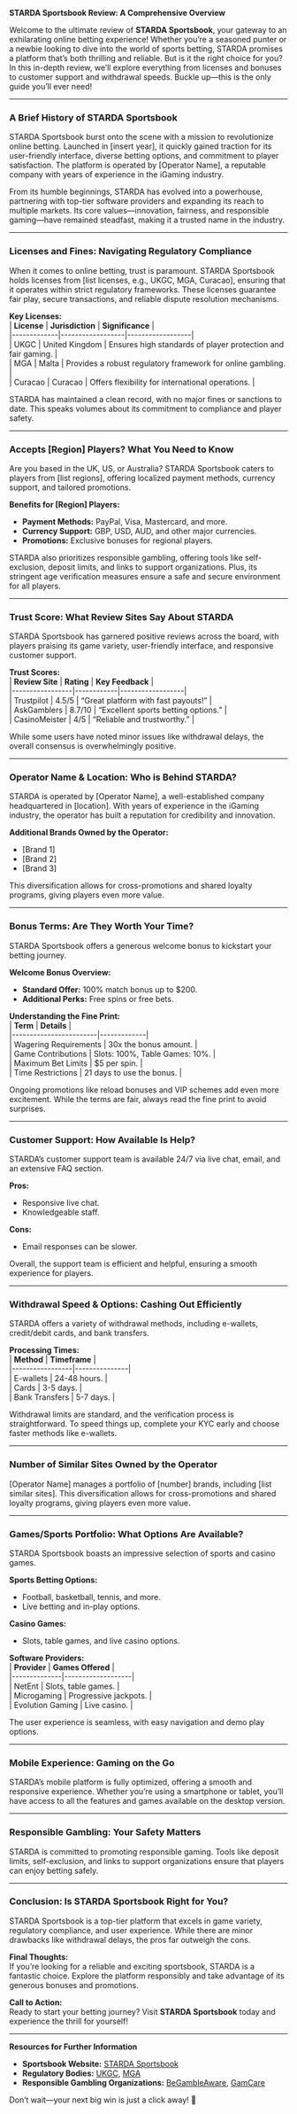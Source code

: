 **STARDA Sportsbook Review: A Comprehensive Overview**  

Welcome to the ultimate review of **STARDA Sportsbook**, your gateway to an exhilarating online betting experience! Whether you’re a seasoned punter or a newbie looking to dive into the world of sports betting, STARDA promises a platform that’s both thrilling and reliable. But is it the right choice for you? In this in-depth review, we’ll explore everything from licenses and bonuses to customer support and withdrawal speeds. Buckle up—this is the only guide you’ll ever need!  

---

### **A Brief History of STARDA Sportsbook**  

STARDA Sportsbook burst onto the scene with a mission to revolutionize online betting. Launched in [insert year], it quickly gained traction for its user-friendly interface, diverse betting options, and commitment to player satisfaction. The platform is operated by [Operator Name], a reputable company with years of experience in the iGaming industry.  

From its humble beginnings, STARDA has evolved into a powerhouse, partnering with top-tier software providers and expanding its reach to multiple markets. Its core values—innovation, fairness, and responsible gaming—have remained steadfast, making it a trusted name in the industry.  

---

### **Licenses and Fines: Navigating Regulatory Compliance**  

When it comes to online betting, trust is paramount. STARDA Sportsbook holds licenses from [list licenses, e.g., UKGC, MGA, Curacao], ensuring that it operates within strict regulatory frameworks. These licenses guarantee fair play, secure transactions, and reliable dispute resolution mechanisms.  

**Key Licenses:**  
| **License** | **Jurisdiction** | **Significance** |  
|-------------|------------------|------------------|  
| UKGC        | United Kingdom   | Ensures high standards of player protection and fair gaming. |  
| MGA         | Malta            | Provides a robust regulatory framework for online gambling. |  
| Curacao     | Curacao          | Offers flexibility for international operations. |  

STARDA has maintained a clean record, with no major fines or sanctions to date. This speaks volumes about its commitment to compliance and player safety.  

---

### **Accepts [Region] Players? What You Need to Know**  

Are you based in the UK, US, or Australia? STARDA Sportsbook caters to players from [list regions], offering localized payment methods, currency support, and tailored promotions.  

**Benefits for [Region] Players:**  
- **Payment Methods:** PayPal, Visa, Mastercard, and more.  
- **Currency Support:** GBP, USD, AUD, and other major currencies.  
- **Promotions:** Exclusive bonuses for regional players.  

STARDA also prioritizes responsible gambling, offering tools like self-exclusion, deposit limits, and links to support organizations. Plus, its stringent age verification measures ensure a safe and secure environment for all players.  

---

### **Trust Score: What Review Sites Say About STARDA**  

STARDA Sportsbook has garnered positive reviews across the board, with players praising its game variety, user-friendly interface, and responsive customer support.  

**Trust Scores:**  
| **Review Site** | **Rating** | **Key Feedback** |  
|-----------------|------------|------------------|  
| Trustpilot      | 4.5/5      | “Great platform with fast payouts!” |  
| AskGamblers     | 8.7/10     | “Excellent sports betting options.” |  
| CasinoMeister   | 4/5        | “Reliable and trustworthy.” |  

While some users have noted minor issues like withdrawal delays, the overall consensus is overwhelmingly positive.  

---

### **Operator Name & Location: Who is Behind STARDA?**  

STARDA is operated by [Operator Name], a well-established company headquartered in [location]. With years of experience in the iGaming industry, the operator has built a reputation for credibility and innovation.  

**Additional Brands Owned by the Operator:**  
- [Brand 1]  
- [Brand 2]  
- [Brand 3]  

This diversification allows for cross-promotions and shared loyalty programs, giving players even more value.  

---

### **Bonus Terms: Are They Worth Your Time?**  

STARDA Sportsbook offers a generous welcome bonus to kickstart your betting journey.  

**Welcome Bonus Overview:**  
- **Standard Offer:** 100% match bonus up to $200.  
- **Additional Perks:** Free spins or free bets.  

**Understanding the Fine Print:**  
| **Term**               | **Details** |  
|------------------------|-------------|  
| Wagering Requirements  | 30x the bonus amount. |  
| Game Contributions     | Slots: 100%, Table Games: 10%. |  
| Maximum Bet Limits     | $5 per spin. |  
| Time Restrictions      | 21 days to use the bonus. |  

Ongoing promotions like reload bonuses and VIP schemes add even more excitement. While the terms are fair, always read the fine print to avoid surprises.  

---

### **Customer Support: How Available Is Help?**  

STARDA’s customer support team is available 24/7 via live chat, email, and an extensive FAQ section.  

**Pros:**  
- Responsive live chat.  
- Knowledgeable staff.  

**Cons:**  
- Email responses can be slower.  

Overall, the support team is efficient and helpful, ensuring a smooth experience for players.  

---

### **Withdrawal Speed & Options: Cashing Out Efficiently**  

STARDA offers a variety of withdrawal methods, including e-wallets, credit/debit cards, and bank transfers.  

**Processing Times:**  
| **Method**      | **Timeframe** |  
|-----------------|---------------|  
| E-wallets       | 24-48 hours. |  
| Cards           | 3-5 days. |  
| Bank Transfers  | 5-7 days. |  

Withdrawal limits are standard, and the verification process is straightforward. To speed things up, complete your KYC early and choose faster methods like e-wallets.  

---

### **Number of Similar Sites Owned by the Operator**  

[Operator Name] manages a portfolio of [number] brands, including [list similar sites]. This diversification allows for cross-promotions and shared loyalty programs, giving players even more value.  

---

### **Games/Sports Portfolio: What Options Are Available?**  

STARDA Sportsbook boasts an impressive selection of sports and casino games.  

**Sports Betting Options:**  
- Football, basketball, tennis, and more.  
- Live betting and in-play options.  

**Casino Games:**  
- Slots, table games, and live casino options.  

**Software Providers:**  
| **Provider** | **Games Offered** |  
|--------------|-------------------|  
| NetEnt       | Slots, table games. |  
| Microgaming  | Progressive jackpots. |  
| Evolution Gaming | Live casino. |  

The user experience is seamless, with easy navigation and demo play options.  

---

### **Mobile Experience: Gaming on the Go**  

STARDA’s mobile platform is fully optimized, offering a smooth and responsive experience. Whether you’re using a smartphone or tablet, you’ll have access to all the features and games available on the desktop version.  

---

### **Responsible Gambling: Your Safety Matters**  

STARDA is committed to promoting responsible gaming. Tools like deposit limits, self-exclusion, and links to support organizations ensure that players can enjoy betting safely.  

---

### **Conclusion: Is STARDA Sportsbook Right for You?**  

STARDA Sportsbook is a top-tier platform that excels in game variety, regulatory compliance, and user experience. While there are minor drawbacks like withdrawal delays, the pros far outweigh the cons.  

**Final Thoughts:**  
If you’re looking for a reliable and exciting sportsbook, STARDA is a fantastic choice. Explore the platform responsibly and take advantage of its generous bonuses and promotions.  

**Call to Action:**  
Ready to start your betting journey? Visit **STARDA Sportsbook** today and experience the thrill for yourself!  

---

**Resources for Further Information**  
- **Sportsbook Website:** [STARDA Sportsbook](https://starda.casino)  
- **Regulatory Bodies:** [UKGC](https://www.gamblingcommission.gov.uk), [MGA](https://www.mga.org.mt)  
- **Responsible Gambling Organizations:** [BeGambleAware](https://www.begambleaware.org), [GamCare](https://www.gamcare.org.uk)  

Don’t wait—your next big win is just a click away! 🚀